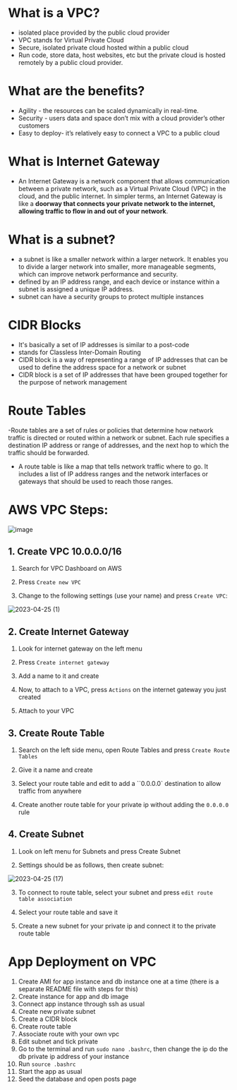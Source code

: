 # What is a VPC?

- isolated place provided by the public cloud provider 
- VPC stands for Virtual Private Cloud
- Secure, isolated private cloud hosted within a public cloud
- Run code, store data, host websites, etc but the private cloud is hosted remotely by a public cloud provider.

# What are the benefits?

- Agility - the resources can be scaled dynamically in real-time.
- Security - users data and space don’t mix with a cloud provider’s other customers
- Easy to deploy- it’s relatively easy to connect a VPC to a public cloud

# What is Internet Gateway

- An Internet Gateway is a network component that allows communication between a private network, such as a Virtual Private Cloud (VPC) in the cloud, and the public internet.
In simpler terms, an Internet Gateway is like a **doorway that connects your private network to the internet, allowing traffic to flow in and out of your network**.

# What is a subnet?

-  a subnet is like a smaller network within a larger network. It enables you to divide a larger network into smaller, more manageable segments, which can improve network performance and security.
- defined by an IP address range, and each device or instance within a subnet is assigned a unique IP address.
- subnet can have a security groups to protect multiple instances

# CIDR Blocks

- It's basically a set of IP addresses is similar to a post-code
- stands for Classless Inter-Domain Routing
- CIDR block is a way of representing a range of IP addresses that can be used to define the address space for a network or subnet
- CIDR block is a set of IP addresses that have been grouped together for the purpose of network management

# Route Tables

-Route tables are a set of rules or policies that determine how network traffic is directed or routed within a network or subnet. Each rule specifies a destination IP address or range of addresses, and the next hop to which the traffic should be forwarded.
- A route table is like a map that tells network traffic where to go. It includes a list of IP address ranges and the network interfaces or gateways that should be used to reach those ranges.

# AWS VPC Steps:

![image](https://user-images.githubusercontent.com/129942042/234410926-f0d59eee-0359-4e18-8a15-406179d0668f.png)

## 1. Create VPC 10.0.0.0/16

1. Search for VPC Dashboard on AWS

2. Press `Create new VPC`

3. Change to the following settings (use your name) and press `Create VPC`:

![2023-04-25 (1)](https://user-images.githubusercontent.com/129942042/234411788-cd9cea33-adf9-4e1f-b0a9-0dff5811c504.png)

## 2. Create Internet Gateway

1. Look for internet gateway on the left menu

2. Press `Create internet gateway`

3. Add a name to it and create

4. Now, to attach to a VPC, press `Actions` on the internet gateway you just created

5. Attach to your VPC

## 3. Create Route Table

1. Search on the left side menu, open Route Tables and press `Create Route Tables`

2. Give it a name and create

3. Select your route table and edit to add a ``0.0.0.0` destination to allow traffic from anywhere

4. Create another route table for your private ip without adding the `0.0.0.0` rule

## 4. Create Subnet

1. Look on left menu for Subnets and press Create Subnet

2. Settings should be as follows, then create subnet:

![2023-04-25 (17)](https://user-images.githubusercontent.com/129942042/234415191-014f0476-5dd0-48e3-9ed6-b60fe2f8a562.png)

3. To connect to route table, select your subnet and press `edit route table association`

4. Select your route table and save it

5. Create a new subnet for your private ip and connect it to the private route table

# App Deployment on VPC

1. Create AMI for app instance and db instance one at a time (there is a separate README file with steps for this)
2. Create instance for app and db image
3. Connect app instance through ssh as usual
4. Create new private subnet
5. Create a CIDR block
6. Create route table
7. Associate route with your own vpc
8. Edit subnet and tick private
9. Go to the terminal and run `sudo nano .bashrc`, then change the ip do the db private ip address of your instance
10. Run `source .bashrc`
11. Start the app as usual
12. Seed the database and open posts page 
